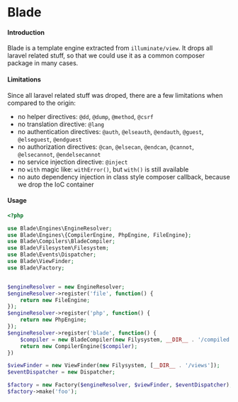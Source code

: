# Blade

#### Introduction

Blade is a template engine extracted from `illuminate/view`. It drops all laravel related stuff, so that
we could use it as a common composer package in many cases.


#### Limitations

Since all laravel related stuff was droped, there are a few limitations when compared to the origin:

* no helper directives: `@dd`, `@dump`, `@method`, `@csrf`
* no translation directive: `@lang`
* no authentication directives: `@auth`, `@elseauth`, `@endauth`, `@guest`, `@elseguest`, `@endguest`
* no authorization directives: `@can`, `@elsecan`, `@endcan`, `@cannot`, `@elsecannot`, `@endelsecannot`
* no service injection directive: `@inject`
* no `with` magic like: `withError()`, but `with()` is still available
* no auto dependency injection in class style composer callback, because we drop the IoC container

#### Usage

```php
<?php

use Blade\Engines\EngineResolver;
use Blade\Engines\{CompilerEngine, PhpEngine, FileEngine};
use Blade\Compilers\BladeCompiler;
use Blade\Filesystem\Filesystem;
use Blade\Events\Dispatcher;
use Blade\ViewFinder;
use Blade\Factory;


$engineResolver = new EngineResolver;
$engineResolver->register('file', function() {
    return new FileEngine;
});
$engineResolver->register('php', function() {
    return new PhpEngine;
});
$engineResolver->register('blade', function() {
    $compiler = new BladeCompiler(new Filysystem, __DIR__ . '/compiled');
    return new CompilerEngine($compiler);
})

$viewFinder = new ViewFinder(new Filysystem, [__DIR__ . '/views']);
$eventDispatcher = new Dispatcher;

$factory = new Factory($engineResolver, $viewFinder, $eventDispatcher);
$factory->make('foo');

```